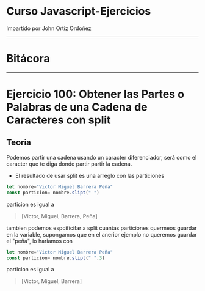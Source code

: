# Curso Javascript-Ejercicios 

Impartido por John Ortiz Ordoñez


---

# Bitácora


---

# Ejercicio 100: Obtener las Partes o Palabras de una Cadena de Caracteres con split

## Teoria

Podemos partir una cadena usando un caracter diferenciador, será como el caracter que te diga donde partir partir la cadena. 

- El resultado de usar split es una arreglo con las particiones


```js
let nombre="Victor Miguel Barrera Peña"
const particion= nombre.slipt(" ")
```

particion es igual a 

>[Victor, Miguel, Barrera, Peña]

tambien podemos espcificifar a split cuantas particiones quermeos guardar en la variable, supongamos que en el anerior ejemplo no queremos guardar el "peña", lo hariamos con 

```js
let nombre="Victor Miguel Barrera Peña"
const particion= nombre.slipt(" ",3)
```

particion es igual a 

>[Victor, Miguel, Barrera]